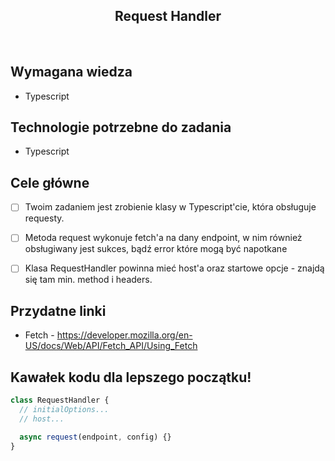 <h2 align="center">Request Handler</h2>

<br>

## Wymagana wiedza

- Typescript

## Technologie potrzebne do zadania

- Typescript

## Cele główne

- [ ] Twoim zadaniem jest zrobienie klasy w Typescript'cie, która obsługuje requesty.

- [ ] Metoda request wykonuje fetch'a na dany endpoint, w nim również obsługiwany jest sukces, bądź error które mogą być napotkane

- [ ] Klasa RequestHandler powinna mieć host'a oraz startowe opcje - znajdą się tam min. method i headers.

## Przydatne linki

- Fetch - https://developer.mozilla.org/en-US/docs/Web/API/Fetch_API/Using_Fetch

## Kawałek kodu dla lepszego początku!

```javascript
class RequestHandler {
  // initialOptions...
  // host...

  async request(endpoint, config) {}
}
```
